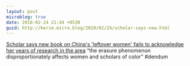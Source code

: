 ```yaml
---
layout: post
microblog: true
date: 2018-02-24 21:44 +0530
guid: http://kerim.micro.blog/2018/02/24/scholar-says-new.html
---
```

[Scholar says new book on China's 'leftover women' fails to acknowledge her years of research in the area](https://www.insidehighered.com/news/2018/02/21/scholar-says-new-book-chinas-leftover-women-fails-acknowledge-her-years-research) “the erasure phenomenon disproportionately affects women and scholars of color” #dendum 
